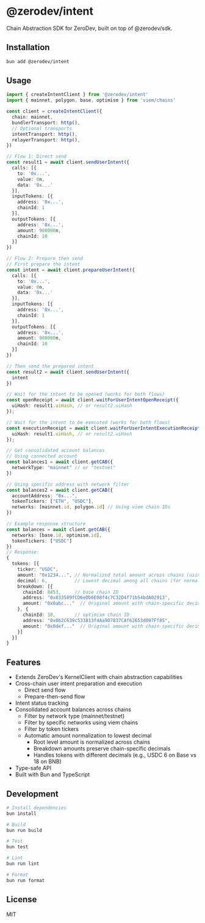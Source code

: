 # @zerodev/intent

Chain Abstraction SDK for ZeroDev, built on top of @zerodev/sdk.

## Installation

```bash
bun add @zerodev/intent
```

## Usage

```typescript
import { createIntentClient } from '@zerodev/intent'
import { mainnet, polygon, base, optimism } from 'viem/chains'

const client = createIntentClient({
  chain: mainnet,
  bundlerTransport: http(),
  // Optional transports
  intentTransport: http(),
  relayerTransport: http(),
})

// Flow 1: Direct send
const result1 = await client.sendUserIntent({
  calls: [{
    to: '0x...',
    value: 0n,
    data: '0x...'
  }],
  inputTokens: [{
    address: '0x...',
    chainId: 1
  }],
  outputTokens: [{
    address: '0x...',
    amount: 900000n,
    chainId: 10
  }]
})

// Flow 2: Prepare then send
// First prepare the intent
const intent = await client.prepareUserIntent({
  calls: [{
    to: '0x...',
    value: 0n,
    data: '0x...'
  }],
  inputTokens: [{
    address: '0x...',
    chainId: 1
  }],
  outputTokens: [{
    address: '0x...',
    amount: 900000n,
    chainId: 10
  }]
})

// Then send the prepared intent
const result2 = await client.sendUserIntent({
  intent
})

// Wait for the intent to be opened (works for both flows)
const openReceipt = await client.waitForUserIntentOpenReceipt({
  uiHash: result1.uiHash, // or result2.uiHash
});

// Wait for the intent to be executed (works for both flows)
const executionReceipt = await client.waitForUserIntentExecutionReceipt({
  uiHash: result1.uiHash, // or result2.uiHash
});

// Get consolidated account balances
// Using connected account
const balances1 = await client.getCAB({
  networkType: "mainnet" // or "testnet"
})

// Using specific address with network filter
const balances2 = await client.getCAB({
  accountAddress: "0x...",
  tokenTickers: ["ETH", "USDC"],
  networks: [mainnet.id, polygon.id] // Using viem chain IDs
})

// Example response structure
const balances = await client.getCAB({
  networks: [base.id, optimism.id],
  tokenTickers: ["USDC"]
})
// Response:
{
  tokens: [{
    ticker: "USDC",
    amount: "0x1234...", // Normalized total amount across chains (using decimal field)
    decimal: 6,          // Lowest decimal among all chains (for normalization)
    breakdown: [{
      chainId: 8453,     // base chain ID
      address: "0x833589fCD6eDb6E08f4c7C32D4f71b54bdA02913",
      amount: "0x0abc..."  // Original amount with chain-specific decimals (6)
    }, {
      chainId: 10,       // optimism chain ID
      address: "0x0b2C639c533813f4Aa9D7837CAf62653d097Ff85",
      amount: "0x0def..."  // Original amount with chain-specific decimals (6)
    }]
  }]
}
```

## Features

- Extends ZeroDev's KernelClient with chain abstraction capabilities
- Cross-chain user intent preparation and execution
  - Direct send flow
  - Prepare-then-send flow
- Intent status tracking
- Consolidated account balances across chains
  - Filter by network type (mainnet/testnet)
  - Filter by specific networks using viem chains
  - Filter by token tickers
  - Automatic amount normalization to lowest decimal
    - Root level amount is normalized across chains
    - Breakdown amounts preserve chain-specific decimals
    - Handles tokens with different decimals (e.g., USDC 6 on Base vs 18 on BNB)
- Type-safe API
- Built with Bun and TypeScript

## Development

```bash
# Install dependencies
bun install

# Build
bun run build

# Test
bun test

# Lint
bun run lint

# Format
bun run format
```

## License

MIT
